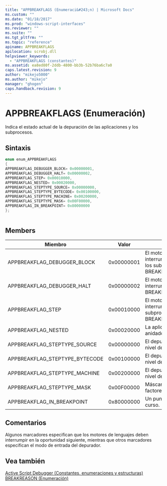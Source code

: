 ```yaml
---
title: "APPBREAKFLAGS (Enumeraci&#243;n) | Microsoft Docs"
ms.custom: ""
ms.date: "01/18/2017"
ms.prod: "windows-script-interfaces"
ms.reviewer: ""
ms.suite: ""
ms.tgt_pltfrm: ""
ms.topic: "reference"
apiname: APPBREAKFLAGS
apilocation: scrobj.dll
helpviewer_keywords: 
  - "APPBREAKFLAGS (constantes)"
ms.assetid: ea8ed80f-2ddb-4800-bb3b-52b76ba6c7a0
caps.latest.revision: 9
author: "mikejo5000"
ms.author: "mikejo"
manager: "ghogen"
caps.handback.revision: 9
---
```

# APPBREAKFLAGS (Enumeraci&#243;n)
Indica el estado actual de la depuración de las aplicaciones y los subprocesos.  
  
## Sintaxis  
  
```cpp  
enum enum_APPBREAKFLAGS  
{  
APPBREAKFLAG_DEBUGGER_BLOCK= 0x00000001,  
APPBREAKFLAG_DEBUGGER_HALT= 0x00000002,  
APPBREAKFLAG_STEP= 0x00010000,  
APPBREAKFLAG_NESTED= 0x00020000,  
APPBREAKFLAG_STEPTYPE_SOURCE= 0x00000000,  
APPBREAKFLAG_STEPTYPE_BYTECODE= 0x00100000,  
APPBREAKFLAG_STEPTYPE_MACHINE= 0x00200000,  
APPBREAKFLAG_STEPTYPE_MASK= 0x00F00000,  
APPBREAKFLAG_IN_BREAKPOINT= 0x80000000  
};  
  
```  
  
## Members  
  
|Miembro|Valor|Descripción|  
|-------------|-----------|-----------------|  
|APPBREAKFLAG\_DEBUGGER\_BLOCK|0x00000001|El motor de lenguaje debe interrumpa inmediatamente en todos los subprocesos con BREAKREASON\_DEBUGGER\_BLOCK.|  
|APPBREAKFLAG\_DEBUGGER\_HALT|0x00000002|El motor de lenguaje debe interrumpa inmediatamente con BREAKREASON\_DEBUGGER\_HALT.|  
|APPBREAKFLAG\_STEP|0x00010000|El motor de lenguaje debe interrumpir inmediatamente en el subproceso de recorrido con BREAKREASON\_STEP.|  
|APPBREAKFLAG\_NESTED|0x00020000|La aplicación está en ejecución anidado en un punto de interrupción.|  
|APPBREAKFLAG\_STEPTYPE\_SOURCE|0x00000000|El depurador está recorriendo el nivel de origen.|  
|APPBREAKFLAG\_STEPTYPE\_BYTECODE|0x00100000|El depurador está recorriendo el nivel de código byte.|  
|APPBREAKFLAG\_STEPTYPE\_MACHINE|0x00200000|El depurador está recorriendo el nivel de equipo.|  
|APPBREAKFLAG\_STEPTYPE\_MASK|0x00F00000|Máscara para descomponer en factores out tipos de paso.|  
|APPBREAKFLAG\_IN\_BREAKPOINT|0x80000000|Un punto de interrupción está en curso.|  
  
## Comentarios  
 Algunos marcadores especifican que los motores de lenguajes deben interrumpir en la oportunidad siguiente, mientras que otros marcadores especifican el modo de entrada del depurador.  
  
## Vea también  
 [Active Script Debugger \(Constantes, enumeraciones y estructuras\)](../../winscript/reference/active-script-debugger-constants-enumerations-and-structures.md)   
 [BREAKREASON \(Enumeración\)](../../winscript/reference/breakreason-enumeration.md)